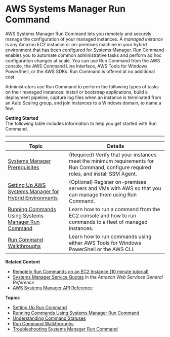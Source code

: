 # AWS Systems Manager Run Command<a name="execute-remote-commands"></a>

AWS Systems Manager Run Command lets you remotely and securely manage the configuration of your managed instances\. A *managed instance* is any Amazon EC2 instance or on\-premises machine in your hybrid environment that has been configured for Systems Manager\. Run Command enables you to automate common administrative tasks and perform ad hoc configuration changes at scale\. You can use Run Command from the AWS console, the AWS Command Line Interface, AWS Tools for Windows PowerShell, or the AWS SDKs\. Run Command is offered at no additional cost\.

Administrators use Run Command to perform the following types of tasks on their managed instances: install or bootstrap applications, build a deployment pipeline, capture log files when an instance is terminated from an Auto Scaling group, and join instances to a Windows domain, to name a few\.

**Getting Started**  
The following table includes information to help you get started with Run Command\.


****  

| Topic | Details | 
| --- | --- | 
|  [Systems Manager Prerequisites](systems-manager-prereqs.md)  |  \(Required\) Verify that your instances meet the minimum requirements for Run Command, configure required roles, and install SSM Agent\.  | 
|  [Setting Up AWS Systems Manager for Hybrid Environments](systems-manager-managedinstances.md)  |  \(Optional\) Register on\-premises servers and VMs with AWS so that you can manage them using Run Command\.  | 
|  [Running Commands Using Systems Manager Run Command](run-command.md)  |  Learn how to run a command from the EC2 console and how to run commands to a fleet of managed instances\.  | 
|  [Run Command Walkthroughs](run-command-walkthroughs.md)  |  Learn how to run commands using either AWS Tools for Windows PowerShell or the AWS CLI\.  | 

**Related Content**
+ [Remotely Run Commands on an EC2 Instance \(10 minute tutorial\)](https://aws.amazon.com/getting-started/tutorials/remotely-run-commands-ec2-instance-systems-manager/)
+ [Systems Manager Service Quotas](https://docs.aws.amazon.com/general/latest/gr/ssm.html#limits_ssm) in the *Amazon Web Services General Reference*
+  [AWS Systems Manager API Reference](https://docs.aws.amazon.com/systems-manager/latest/APIReference/) 

**Topics**
+ [Setting Up Run Command](sysman-rc-setting-up.md)
+ [Running Commands Using Systems Manager Run Command](run-command.md)
+ [Understanding Command Statuses](monitor-commands.md)
+ [Run Command Walkthroughs](run-command-walkthroughs.md)
+ [Troubleshooting Systems Manager Run Command](troubleshooting-remote-commands.md)